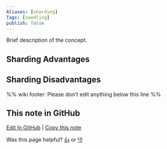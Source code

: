 ```yaml
---
Aliases: [sharding]
Tags: [seedling]
publish: false
---
```


Brief description of the concept.

## Sharding Advantages

## Sharding Disadvantages

%% wiki footer: Please don't edit anything below this line %%

## This note in GitHub

<span class="git-footer">[Edit In GitHub](https://github.dev/data-engineering-community/data-engineering-wiki/blob/main/Concepts/Database%20Sharding.md "git-hub-edit-note") | [Copy this note](https://raw.githubusercontent.com/data-engineering-community/data-engineering-wiki/main/Concepts/Database%20Sharding.md "git-hub-copy-note")</span>

<span class="git-footer">Was this page helpful?
[👍](https://tally.so/r/mOaxjk?rating=Yes&url=https://dataengineering.wiki/Concepts/Database+Sharding) or [👎](https://tally.so/r/mOaxjk?rating=No&url=https://dataengineering.wiki/Concepts/Database+Sharding)</span>

